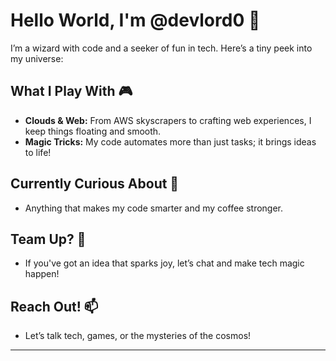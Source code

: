 # Hello World, I'm @devlord0 👋

I’m a wizard with code and a seeker of fun in tech. Here’s a tiny peek into my universe:

## What I Play With 🎮
- **Clouds & Web:** From AWS skyscrapers to crafting web experiences, I keep things floating and smooth.
- **Magic Tricks:** My code automates more than just tasks; it brings ideas to life!

## Currently Curious About 🌌
- Anything that makes my code smarter and my coffee stronger.

## Team Up? 🚀
- If you've got an idea that sparks joy, let’s chat and make tech magic happen!

## Reach Out! 📫
- Let’s talk tech, games, or the mysteries of the cosmos!

---

